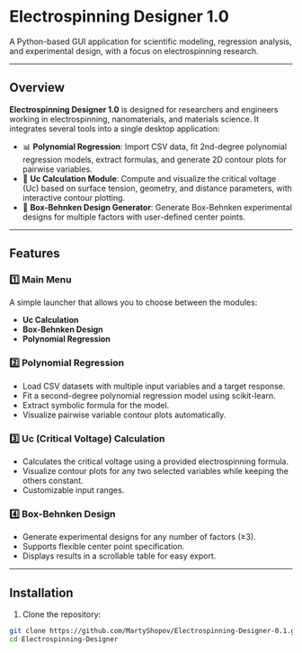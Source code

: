 # Electrospinning Designer 1.0

A Python-based GUI application for scientific modeling, regression analysis, and experimental design, with a focus on electrospinning research.

---

## Overview

**Electrospinning Designer 1.0** is designed for researchers and engineers working in electrospinning, nanomaterials, and materials science. It integrates several tools into a single desktop application:

- 📊 **Polynomial Regression**: Import CSV data, fit 2nd-degree polynomial regression models, extract formulas, and generate 2D contour plots for pairwise variables.
- 🔬 **Uc Calculation Module**: Compute and visualize the critical voltage (Uc) based on surface tension, geometry, and distance parameters, with interactive contour plotting.
- 🧪 **Box-Behnken Design Generator**: Generate Box-Behnken experimental designs for multiple factors with user-defined center points.

---

## Features

### 1️⃣ Main Menu  
A simple launcher that allows you to choose between the modules:

- **Uc Calculation**
- **Box-Behnken Design**
- **Polynomial Regression**

### 2️⃣ Polynomial Regression

- Load CSV datasets with multiple input variables and a target response.
- Fit a second-degree polynomial regression model using scikit-learn.
- Extract symbolic formula for the model.
- Visualize pairwise variable contour plots automatically.

### 3️⃣ Uc (Critical Voltage) Calculation

- Calculates the critical voltage using a provided electrospinning formula.
- Visualize contour plots for any two selected variables while keeping the others constant.
- Customizable input ranges.

### 4️⃣ Box-Behnken Design

- Generate experimental designs for any number of factors (≥3).
- Supports flexible center point specification.
- Displays results in a scrollable table for easy export.

---

## Installation

1. Clone the repository:

```bash
git clone https://github.com/MartyShopov/Electrospinning-Designer-0.1.git
cd Electrospinning-Designer

